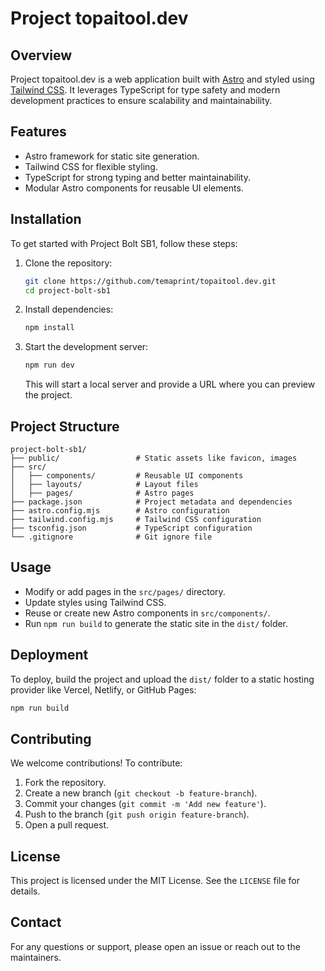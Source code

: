 # Project topaitool.dev

## Overview
Project topaitool.dev is a web application built with [Astro](https://astro.build/) and styled using [Tailwind CSS](https://tailwindcss.com/). It leverages TypeScript for type safety and modern development practices to ensure scalability and maintainability.

## Features
- Astro framework for static site generation.
- Tailwind CSS for flexible styling.
- TypeScript for strong typing and better maintainability.
- Modular Astro components for reusable UI elements.

## Installation
To get started with Project Bolt SB1, follow these steps:

1. Clone the repository:
   ```sh
   git clone https://github.com/temaprint/topaitool.dev.git
   cd project-bolt-sb1
   ```
2. Install dependencies:
   ```sh
   npm install
   ```
3. Start the development server:
   ```sh
   npm run dev
   ```
   This will start a local server and provide a URL where you can preview the project.

## Project Structure
```
project-bolt-sb1/
├── public/                 # Static assets like favicon, images
├── src/
│   ├── components/         # Reusable UI components
│   ├── layouts/            # Layout files
│   ├── pages/              # Astro pages
├── package.json            # Project metadata and dependencies
├── astro.config.mjs        # Astro configuration
├── tailwind.config.mjs     # Tailwind CSS configuration
├── tsconfig.json           # TypeScript configuration
└── .gitignore              # Git ignore file
```

## Usage
- Modify or add pages in the `src/pages/` directory.
- Update styles using Tailwind CSS.
- Reuse or create new Astro components in `src/components/`.
- Run `npm run build` to generate the static site in the `dist/` folder.

## Deployment
To deploy, build the project and upload the `dist/` folder to a static hosting provider like Vercel, Netlify, or GitHub Pages:
```sh
npm run build
```

## Contributing
We welcome contributions! To contribute:
1. Fork the repository.
2. Create a new branch (`git checkout -b feature-branch`).
3. Commit your changes (`git commit -m 'Add new feature'`).
4. Push to the branch (`git push origin feature-branch`).
5. Open a pull request.

## License
This project is licensed under the MIT License. See the `LICENSE` file for details.

## Contact
For any questions or support, please open an issue or reach out to the maintainers.

